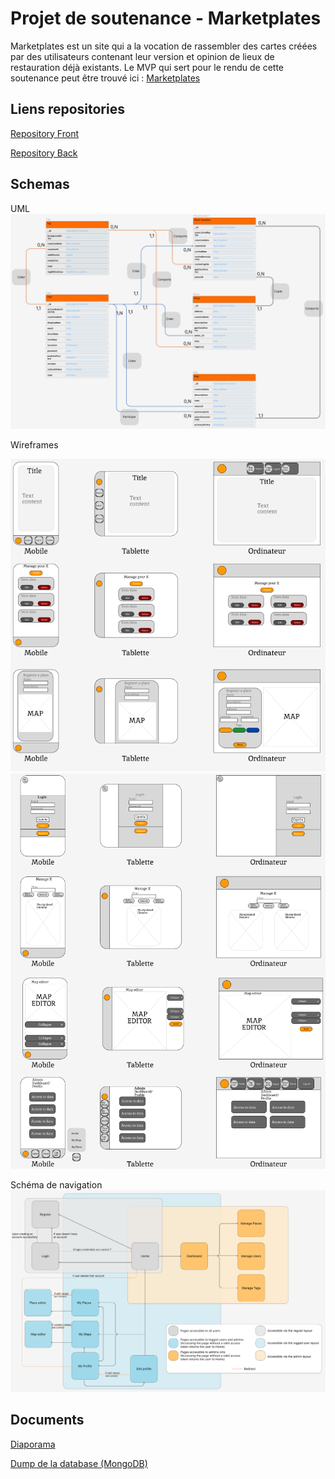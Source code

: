 # Projet de soutenance - Marketplates

Marketplates est un site qui a la vocation de rassembler des cartes créées par des utilisateurs contenant leur version et opinion de lieux de restauration déjà existants. Le MVP qui sert pour le rendu de cette soutenance peut être trouvé ici : [Marketplates](https://marketplates.netlify.app/)

## Liens repositories
[Repository Front](https://github.com/Graeimh/marketplates-front)

[Repository Back](https://github.com/Graeimh/marketplates)

## Schemas
UML
![UML](resources/schemas/UML.png)


Wireframes


![Wireframes1](resources/schemas/WIREFRAMES-1.png)
![Wireframes2](resources/schemas/WIREFRAMES-2.png)


Schéma de navigation
![Schéma de navigation](resources/schemas/NAVIGATION.png)


## Documents
[Diaporama](https://docs.google.com/presentation/d/1w8-RcXcFjlpHYvRrf5fkYV-Hl7TelG4UHeavRYPP6dM/edit?usp=sharing)


[Dump de la database (MongoDB)](resources/dumps/) 
